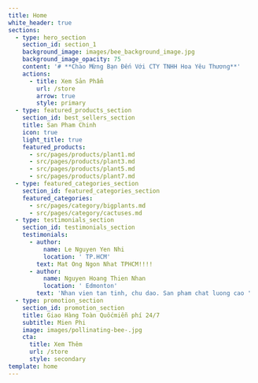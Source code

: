 ```yaml
---
title: Home
white_header: true
sections:
  - type: hero_section
    section_id: section_1
    background_image: images/bee_background_image.jpg
    background_image_opacity: 75
    content: '# **Chào Mừng Bạn Đến Với CTY TNHH Hoa Yêu Thương**'
    actions:
      - title: Xem Sản Phẩm
        url: /store
        arrow: true
        style: primary
  - type: featured_products_section
    section_id: best_sellers_section
    title: San Pham Chinh
    icon: true
    light_title: true
    featured_products:
      - src/pages/products/plant1.md
      - src/pages/products/plant3.md
      - src/pages/products/plant5.md
      - src/pages/products/plant7.md
  - type: featured_categories_section
    section_id: featured_categories_section
    featured_categories:
      - src/pages/category/bigplants.md
      - src/pages/category/cactuses.md
  - type: testimonials_section
    section_id: testimonials_section
    testimonials:
      - author:
          name: Le Nguyen Yen Nhi
          location: ' TP.HCM'
        text: Mat Ong Ngon Nhat TPHCM!!!!
      - author:
          name: Nguyen Hoang Thien Nhan
          location: ' Edmonton'
        text: 'Nhan vien tan tinh, chu dao. San pham chat luong cao '
  - type: promotion_section
    section_id: promotion_section
    title: Giao Hàng Toàn Quốcmiễn phí 24/7
    subtitle: Mien Phi
    image: images/pollinating-bee-.jpg
    cta:
      title: Xem Thêm
      url: /store
      style: secondary
template: home
---
```


